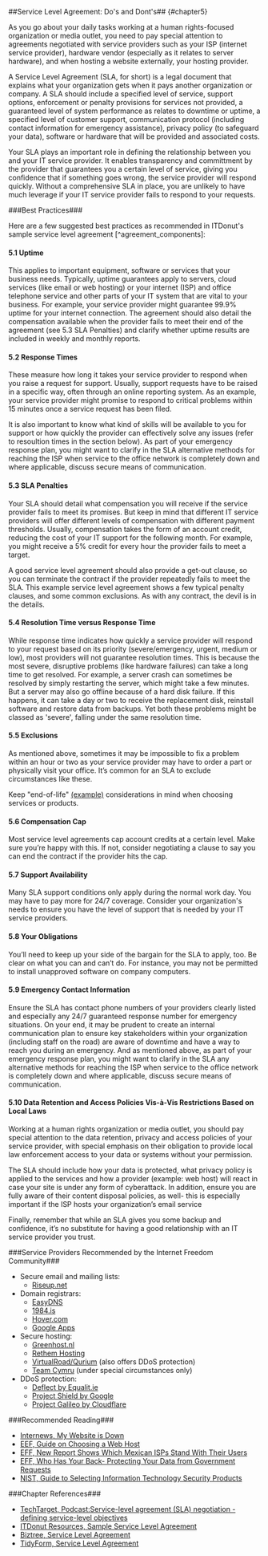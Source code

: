##Service Level Agreement: Do's and Dont's## {#chapter5}

As you go about your daily tasks working at a human rights-focused organization or media outlet, you need to pay special attention to agreements negotiated with service providers such as your ISP (internet service provider), hardware vendor (especially as it relates to server hardware), and when hosting a website externally, your hosting provider.

A Service Level Agreement (SLA, for short) is a legal document that explains what your organization gets when it pays another organization or company. A SLA should include a specified level of service, support options, enforcement or penalty provisions for services not provided, a guaranteed level of system performance as relates to downtime or uptime, a specified level of customer support, communication protocol (including contact information for emergency assistance), privacy policy (to safeguard your data), software or hardware that will be provided and associated costs.

Your SLA plays an important role in defining the relationship between you and your IT service provider. It enables transparency and committment by the provider that guarantees you a certain level of service, giving you confidence that if something goes wrong, the service provider will respond quickly. Without a comprehensive SLA in place, you are unlikely to have much leverage if your IT service provider fails to respond to your requests.

###Best Practices###

Here are a few suggested best practices as recommended in ITDonut's sample service level agreement [^agreement_components]:

#### 5.1 Uptime ####

This applies to important equipment, software or services that your business needs. Typically, uptime guarantees apply to servers, cloud services (like email or web hosting) or your internet (ISP) and office telephone service and other parts of your IT system that are vital to your business. For example, your service provider might guarantee 99.9% uptime for your internet connection. The agreement should also detail the compensation available when the provider fails to meet their end of the agreement (see 5.3 SLA Penalties) and clarify whether uptime results are included in weekly and monthly reports.

#### 5.2 Response Times ####

These measure how long it takes your service provider to respond when you raise a request for support. Usually, support requests have to be raised in a specific way, often through an online reporting system. As an example, your service provider might promise to respond to critical problems within 15 minutes once a service request has been filed.

It is also important to know what kind of skills will be available to you for support or how quickly the provider can effectively solve any issues (refer to resoultion times in the section below). As part of your emergency response plan, you might want to clarify in the SLA alternative methods for reaching the ISP when service to the office network is completely down and where applicable, discuss secure means of communication. 



#### 5.3 SLA Penalties ####

Your SLA should detail what compensation you will receive if the service provider fails to meet its promises. But keep in mind that different IT service providers will offer different levels of compensation with different payment thresholds. Usually, compensation takes the form of an account credit, reducing the cost of your IT support for the following month. For example, you might receive a 5% credit for every hour the provider fails to meet a target.

A good service level agreement should also provide a get-out clause, so you can terminate the contract if the provider repeatedly fails to meet the SLA. This example service level agreement shows a few typical penalty clauses, and some common exclusions. As with any contract, the devil is in the details.

#### 5.4 Resolution Time versus Response Time ####

While response time indicates how quickly a service provider will respond to your request based on its priority (severe/emergency, urgent, medium or low), most providers will not guarantee resolution times. This is because the most severe, disruptive problems (like hardware failures) can take a long time to get resolved. For example, a server crash can sometimes be resolved by simply restarting the server, which might take a few minutes. But a server may also go offline because of a hard disk failure. If this happens, it can take a day or two to receive the replacement disk, reinstall software and restore data from backups. Yet both these problems might be classed as 'severe', falling under the same resolution time.

#### 5.5 Exclusions ####

As mentioned above, sometimes it may be impossible to fix a problem within an hour or two as your service provider may have to order a part or physically visit your office. It’s common for an SLA to exclude circumstances like these. 

Keep "end-of-life" [(example)](https://www.google.com/chrome/devices/eol.html) considerations in mind when choosing services or products. 

#### 5.6 Compensation Cap ####

Most service level agreements cap account credits at a certain level. Make sure you’re happy with this. If not, consider negotiating a clause to say you can end the contract if the provider hits the cap.

#### 5.7 Support Availability ####

Many SLA support conditions only apply during the normal work day. You may have to pay more for 24/7 coverage. Consider your organization's needs to ensure you have the level of support that is needed by your IT service providers.

#### 5.8 Your Obligations ####

You’ll need to keep up your side of the bargain for the SLA to apply, too. Be clear on what you can and can’t do. For instance, you may not be permitted to install unapproved software on company computers.

#### 5.9 Emergency Contact Information ####

Ensure the SLA has contact phone numbers of your providers clearly listed and especially any 24/7 guaranteed response number for emergency situations. On your end, it may be prudent to create an internal communication plan to ensure key stakeholders within your organization (including staff on the road) are aware of downtime and have a way to reach you during an emergency. And as mentioned above, as part of your emergency response plan, you might want to clarify in the SLA any alternative methods for reaching the ISP when service to the office network is completely down and where applicable, discuss secure means of communication.

#### 5.10 Data Retention and Access Policies Vis-à-Vis Restrictions Based on Local Laws ####

Working at a human rights organization or media outlet, you should pay special attention to the data retention, privacy and access policies of your service provider, with special emphasis on their obligation to provide local law enforcement access to your data or systems without your permission.

The SLA should include how your data is protected, what privacy policy is applied to the services and how a provider (example: web host) will react in case your site is under any form of cyberattack. In addition, ensure you are fully aware of their content disposal policies, as well- this is especially important if the ISP hosts your organization’s email service 



Finally, remember that while an SLA gives you some backup and confidence, it’s no substitute for having a good relationship with an IT service provider you trust.

###Service Providers Recommended by the Internet Freedom Community###

- Secure email and mailing lists:
    - [Riseup.net](https://Riseup.net)
- Domain registrars:
    - [EasyDNS](https://web.easydns.com)
    - [1984.is](https://www.1984.is)
    - [Hover.com](https://www.hover.com)
    - [Google Apps](https://support.google.com/a/answer/53929?hl=en)
- Secure hosting:
    - [Greenhost.nl](https://greenhost.net)
    - [Rethem Hosting](http://www.rethemhosting.net/)
    - [VirtualRoad/Qurium](https://www.qurium.org/services/) (also offers DDoS protection)
    - [Team Cymru](http://www.team-cymru.org) (under special circumstances only)
- DDoS protection:
    - [Deflect by Equalit.ie](https://www.deflect.ca)
    - [Project Shield by Google](https://projectshield.withgoogle.com/public) 
    - [Project Galileo by Cloudflare](https://www.cloudflare.com/galileo)


###Recommended Reading###

- [Internews, My Website is Down](https://github.com/OpenInternet/MyWebsiteIsDown/blob/master/MyWebsiteIsDown.md)
- [EEF, Guide on Choosing a Web Host](https://www.eff.org/keeping-your-site-alive/choosing-a-web-host)
- [EFF, New Report Shows Which Mexican ISPs Stand With Their Users](https://www.eff.org/deeplinks/2015/06/new-report-shows-which-mexican-isps-stand-their-users)
- [EFF, Who Has Your Back- Protecting Your Data from Government Requests](https://www.eff.org/who-has-your-back-government-data-requests-2015)
- [NIST, Guide to Selecting Information Technology Security Products](http://csrc.nist.gov/publications/nistpubs/800-36/NIST-SP800-36.pdf)

###Chapter References###

- [TechTarget, Podcast:Service-level agreement (SLA) negotiation - defining service-level objectives](http://searchstorage.techtarget.com/feature/Service-level-agreement-SLA-negotiation-Defining-service-level-objectives)
- [ITDonut Resources, Sample Service Level Agreement](http://www.itdonut.co.uk/it/it-support/it-support-contracts/sample-service-level-agreement)
- [Biztree, Service Level Agreement](http://www.biztree.com/doc/service-level-agreement-D778)
- [TidyForm, Service Level Agreement](http://www.tidyform.com/service-level-agreement.html)
